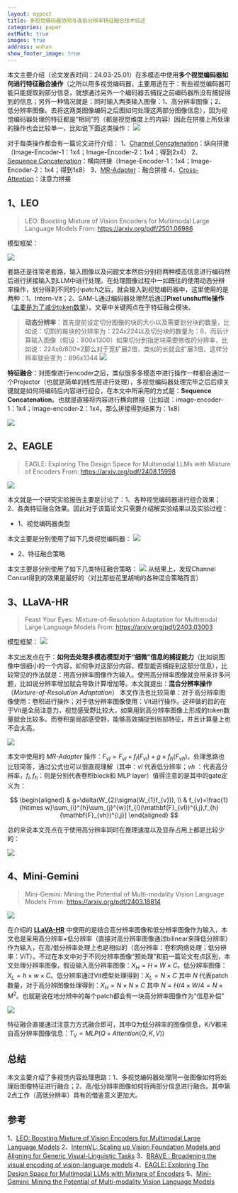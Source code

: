 ```yaml
---
layout: mypost
title: 多视觉编码器协同与高低分辨率特征融合技术综述
categories: paper
extMath: true
images: true
address: wuhan
show_footer_image: true
---
```


本文主要介绍（论文发表时间：24.03-25.01）在多模态中使用**多个视觉编码器如何进行特征融合操作**（之所以用多视觉编码器，主要用途在于：有些视觉编码器可能只能提取到部分信息，就想通过另外一个编码器去捕捉之前编码器所没有捕捉得到的信息；另外一种情况就是：同时输入两类输入图像：1、高分辨率图像；2、低分辨率图像。去将这两类图像编码之后图如何处理这两部分图像信息），因为视觉编码器处理的特征都是“相同”的（都是视觉维度上的内容）因此在拼接上所处理的操作也会比较单一，比如说下面这类操作：
![](https://s2.loli.net/2025/01/21/Oj7hwnSEdWD658B.png)

对于每类操作都会有一篇论文进行介绍：
1、[Channel Concatenation](#2eagle)：纵向拼接（Image-Encoder-1：1x4；Image-Encoder-2：1x4；得到2x4）
2、[Sequence Concatenation](#1leo)：横向拼接（Image-Encoder-1：1x4；Image-Encoder-2：1x4；得到1x8）
3、[MR-Adapter](#3llava-hr)：融合拼接
4、[Cross-Attention](#4mini-gemini)：注意力拼接

## 1、LEO
> LEO: Boosting Mixture of Vision Encoders for Multimodal Large Language Models
> From: https://arxiv.org/pdf/2501.06986

模型框架：

![](https://s2.loli.net/2025/04/27/IWuR2tqZ1Gnwys6.png)

套路还是往常老套路，输入图像以及问题文本然后分别将两种模态信息进行编码然后进行拼接输入到LLM中进行处理。在处理图像过程中一如既往的使用动态分辨率操作，划分得到不同的小patch之后，就会输入到视觉编码器中，这里使用的是两种：1、Intern-Vit；2、SAM-L通过编码器处理然后通过**Pixel unshuffle操作**（[主要是为了减少token数量](https://www.big-yellow-j.top/posts/2025/01/18/CV-Backbone.html#:~:text=%E8%A1%A5%E5%85%85%E4%B8%80%E7%82%B9%EF%BC%9A-,%E4%BA%9A%E5%83%8F%E7%B4%A0%E4%B8%8A%E9%87%87%E6%A0%B7%20(Pixel%20Shuffle),-%EF%BC%9A%E6%99%AE%E9%80%9A%E7%9A%84%E4%B8%8A)）。文章中关键两点在于特征融合模块。
> **动态分辨率**：首先提前设定切分图像的块的大小以及需要划分块的数量，比如说：切割的每块的分辨率为：224x224以及切分块的数量为：6，而后计算输入图像（假设：800x1300）如果切分到指定块需要修改的分辨率，比如说：224x6/800≈2那么对于宽扩展2倍，类似的长就会扩展3倍，这样分辨率就会变为：896x1344
> ![](https://s2.loli.net/2025/04/27/CYBuAW2O9olEeHZ.png)

**特征融合**：对图像进行encoder之后，类似很多多模态中进行操作一样都会通过一个Projector（也就是简单的线性层进行处理），多视觉编码器处理完毕之后后续关键就是如何将编码后内容进行组合，在本文中所采用的方式是：**Sequence Concatenation**。也就是直接将内容进行横向拼接（比如说：image-encoder-1：1x4；image-encoder-2：1x4。那么拼接得到结果为：1x8）

![](https://s2.loli.net/2025/01/21/Oj7hwnSEdWD658B.png)

## 2、EAGLE
> EAGLE: Exploring The Design Space for Multimodal LLMs with Mixture of Encoders
> From: https://arxiv.org/pdf/2408.15998

![](https://s2.loli.net/2025/04/27/A9HBrndWVqkIsPe.png)

本文就是一个研究实验报告主要是讨论了：1、各种视觉编码器进行组合效果；2、各类特征融合效果。因此对于该篇论文只需要介绍解实验结果以及实验过程：
* 1、视觉编码器类型

本文主要是分别使用了如下几类视觉编码器：
![](https://s2.loli.net/2025/04/27/iXPHCdz1ON6LlsJ.png)

* 2、特征融合策略

本文主要是分别使用了如下几类特征融合策略：
![](https://s2.loli.net/2025/04/27/zByOv3Gh8XtMNZL.png)
从结果上，发现Channel Concat得到的效果是最好的（对比那些花里胡哨的各种混合策略而言）


## 3、LLaVA-HR
> Feast Your Eyes: Mixture-of-Resolution Adaptation for Multimodal Large Language Models
> From: https://arxiv.org/pdf/2403.03003

模型框架：
![](https://s2.loli.net/2025/04/27/bphnUx8W6COYR9w.png)

本文出发点在于：**如何去处理多模态模型对于“细微”信息的捕捉能力**（比如说图像中很细小的一个内容，如何争对这部分内容，模型能否捕捉到这部分信息），比较常见的作法就是：用高分辨率图像作为输入。使用高分辨率图像就会带来许多问题，比如说分辨率增加就会导致计算增加等。本文就提出：**混合分辨率操作**（*Mixture-of-Resolution Adaptation*）
本文作法也比较简单：对于高分辨率图像使用：卷积进行操作；对于低分辨率图像使用：Vit进行操作。这样做的目的在于Vit是全局注意力，视觉感受野比较大，如果用到高分辨率图像上形成的token数量就会比较多。而卷积是局部感受野，能够高效捕捉到局部特征，并且计算量上也不会太高。

![](https://s2.loli.net/2025/04/27/1OjKksAByZdQzMc.png)

本文中使用的 *MR-Adapter* 操作：$F_{vl}=F_{vl}+f_l(F_{vl})+g\times f_h(F_{vh})$。处理思路也比较简答，通过公式也可以很直观理解（其中：$vl$ 代表低分辨率；$vh$ ：代表高分辨率，$f_l, f_h$：则是分别代表卷积block和 MLP layer）值得注意的是其中的gate定义为：

$$
\begin{aligned}
 & g=\delta(W_{2}\sigma(W_{1}f_{v})), \\
 & f_{v}=\frac{1}{h\times w}\sum_{i}^{h}\sum_{j}^{w}[f_{l}(\mathbf{F}_{vl})^{i,j},f_{h}(\mathbf{F}_{vh})^{i,j}]
\end{aligned}
$$

总的来说本文亮点在于使用高分辨率同时在推理速度以及显存占用上都是比较少的：

![](https://s2.loli.net/2025/04/27/vpJbiU4XW6KLyjz.png)

## 4、Mini-Gemini
> Mini-Gemini: Mining the Potential of Multi-modality Vision Language Models
> From: https://arxiv.org/pdf/2403.18814

![](https://s2.loli.net/2025/02/19/Jcrq19W2kBUZpDa.png)

在介绍的 [**LLaVA-HR**](#2llava-hr) 中使用的是结合高分辨率图像和低分辨率图像作为输入，本文也是采用高分辨率+低分辨率（直接对高分辨率图像通过bilinear来降低分辨率）作为输入，在高/低分辨率处理上也是相似的（高分辨率：卷积网络处理；低分辨率：ViT）。不过在本文中对于不同分辨率图像“预处理”和前一篇论文有点区别，本文处理分辨率图像，假设输入高分辨率图像：$X_H = H\times W\times C$。低分辨率图像：$X_L= h\times w\times C$。低分辨率通过Vit模型处理得到：$X_L=N\times C$ 其中 $N$ 代表patch数量，对于高分辨图像处理得到：$X_H=N\times N\times C$ 其中 $N=H/4 \times W/4=N\times M^2$。也就是说在地分辨中的每个patch都会有一块高分辨率图像作为“信息补偿”

![](https://s2.loli.net/2025/04/27/qnyiwV9JuLvlDO4.png)

特征融合直接通过注意力方式融合即可，其中Q为低分辨率的图像信息，K/V都来自高分辨率图像信息：$T_V=MLP(Q+Attention(Q,K,V))$

## 总结
本文主要介绍了多视觉内容处理思路：1、多视觉编码器处理同一张图像如何将处理后图像特征进行融合；2、高/低分辨率图像如何将两部分信息进行融合。其中第2点工作（高低分辨率）具有的借鉴意义更加大。

## 参考

1、[LEO: Boosting Mixture of Vision Encoders for Multimodal Large Language Models](https://arxiv.org/pdf/2501.06986)
2、[InternVL: Scaling up Vision Foundation Models and Aligning for Generic Visual-Linguistic Tasks](https://arxiv.org/pdf/2312.14238)
3、[BRAVE : Broadening the visual encoding of vision-language models](https://arxiv.org/pdf/2404.07204)
4、[EAGLE: Exploring The Design Space for Multimodal LLMs with Mixture of Encoders](https://arxiv.org/pdf/2408.15998)
5、[Mini-Gemini: Mining the Potential of Multi-modality Vision Language Models](https://arxiv.org/pdf/2403.18814)